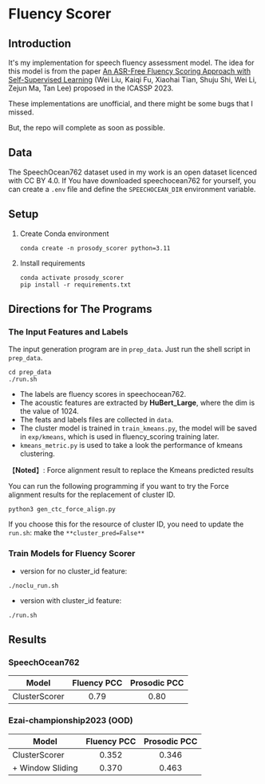# Fluency Scorer

## Introduction
It's my implementation for speech fluency assessment model. 
The idea for this model is from the paper [An ASR-Free Fluency Scoring Approach with Self-Supervised Learning](<https://arxiv.org/abs/2302.09928>) (Wei Liu, Kaiqi Fu, Xiaohai Tian, Shuju Shi, Wei Li, Zejun Ma, Tan Lee) proposed in the ICASSP 2023.

These implementations are unofficial, and there might be some bugs that I missed.

But, the repo will complete as soon as possible.

## Data
The SpeechOcean762 dataset used in my work is an open dataset licenced with CC BY 4.0. 
If You have downloaded speechocean762 for yourself, you can create a `.env` file and define the `SPEECHOCEAN_DIR` environment variable.

## Setup
1. Create Conda environment
    ```
    conda create -n prosody_scorer python=3.11
    ```
2. Install requirements 
    ```
    conda activate prosody_scorer
    pip install -r requirements.txt
    ```

## Directions for The Programs
### The Input Features and Labels
The input generation program are in `prep_data`.
Just run the shell script in `prep_data`.
```
cd prep_data
./run.sh
```
- The labels are fluency scores in speechocean762.
- The acoustic features are extracted by **HuBert_Large**, where the dim is the value of 1024.
- The feats and labels files are collected in `data`.
- The cluster model is trained in `train_kmeans.py`, the model will be saved in `exp/kmeans`, which is used in fluency_scoring training later. 
- `kmeans_metric.py` is used to take a look the performance of kmeans clustering.

【**Noted**】: Force alignment result to replace the Kmeans predicted results

You can run the following programming if you want to try the Force alignment results for the replacement of cluster ID. 
```
python3 gen_ctc_force_align.py
```
If you choose this for the resource of cluster ID, you need to update the `run.sh`: make the `**cluster_pred=False**`

### Train Models for Fluency Scorer
- version for no cluster_id feature:
```
./noclu_run.sh
```
- version with cluster_id feature:
```
./run.sh
```

## Results
### SpeechOcean762
| Model             | Fluency PCC | Prosodic PCC |
|-------------------|:-----------:|:------------:|
| ClusterScorer     |    0.79     |     0.80     |

### Ezai-championship2023 (OOD)
| Model             | Fluency PCC | Prosodic PCC |
|-------------------|:-----------:|:------------:|
| ClusterScorer     |   0.352    |    0.346    |
| + Window Sliding  |   0.370    |    0.463    |

